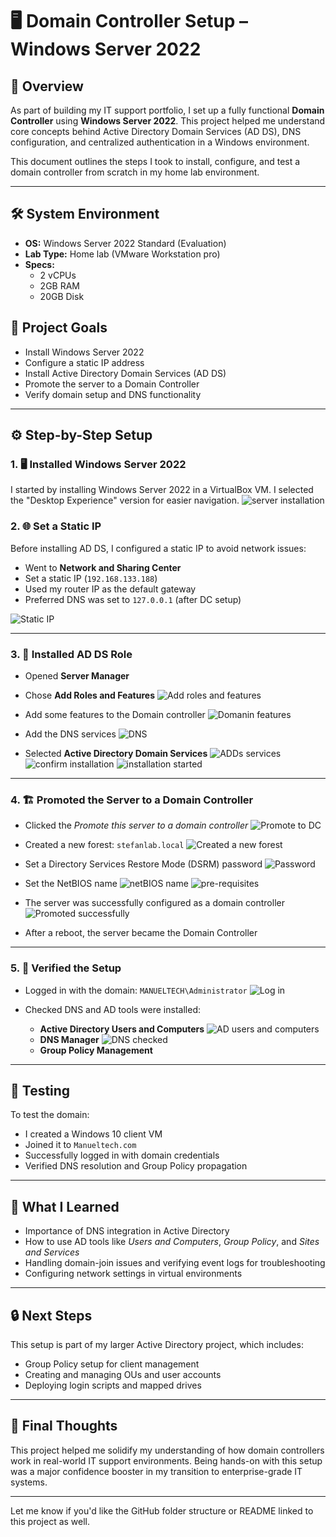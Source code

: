 # 🖥️ Domain Controller Setup – Windows Server 2022  

## 📌 Overview  
As part of building my IT support portfolio, I set up a fully functional **Domain Controller** using **Windows Server 2022**. This project helped me understand core concepts behind Active Directory Domain Services (AD DS), DNS configuration, and centralized authentication in a Windows environment.

This document outlines the steps I took to install, configure, and test a domain controller from scratch in my home lab environment.

---

## 🛠️ System Environment  
- **OS:** Windows Server 2022 Standard (Evaluation)
- **Lab Type:** Home lab (VMware Workstation pro)
- **Specs:**  
  - 2 vCPUs  
  - 2GB RAM  
  - 20GB Disk  

## 🧭 Project Goals  
- Install Windows Server 2022  
- Configure a static IP address  
- Install Active Directory Domain Services (AD DS)  
- Promote the server to a Domain Controller  
- Verify domain setup and DNS functionality  

---

## ⚙️ Step-by-Step Setup

### 1. 🖥️ Installed Windows Server 2022  
I started by installing Windows Server 2022 in a VirtualBox VM. I selected the "Desktop Experience" version for easier navigation.
![server installation](images/0a-server-insallation-completed.png)


### 2. 🌐 Set a Static IP  
Before installing AD DS, I configured a static IP to avoid network issues:
- Went to **Network and Sharing Center**
- Set a static IP (`192.168.133.188`)
- Used my router IP as the default gateway
- Preferred DNS was set to `127.0.0.1` (after DC setup)

![Static IP](images/0c-staticIPset.png)

---

### 3. 🧩 Installed AD DS Role  
- Opened **Server Manager**
- Chose **Add Roles and Features**
![Add roles and features](images/01-add-roles-and-features.png)

- Add some features to the Domain controller
![Domanin features](images/04-adding-the-domain-features.png)

- Add the DNS services
![DNS](images/05-adding-DNS-RA.png)

- Selected **Active Directory Domain Services**
![ADDs services](images/07-AD-services.png)
![confirm installation](images/08-confirm-installations.png)
![installation started](images/09-installation-started.png)

---

### 4. 🏗️ Promoted the Server to a Domain Controller  
- Clicked the *Promote this server to a domain controller*
![Promote to DC](images/10-installation-completed-promote-the-server.png)
- Created a new forest: `stefanlab.local`
![Created a new forest](images/11-set-a-domain-name.png) 

- Set a Directory Services Restore Mode (DSRM) password
![Password](images/12-domain-password.png)
- Set the NetBIOS name
![netBIOS name](images/13-netbios.png)
![pre-requisites](images/14-pre-requisites-checked.png)
- The server was successfully configured as a domain controller
![Promoted successfully](images/15-AD-services-successful.png)
- After a reboot, the server became the Domain Controller

---

### 5. 🔁 Verified the Setup  
- Logged in with the domain: `MANUELTECH\Administrator`
![Log in](images/16-Log-in.png)

- Checked DNS and AD tools were installed:
  - **Active Directory Users and Computers**
  ![AD users and computers](images/18-AD-users-and-computers.png)
  - **DNS Manager**
  ![DNS checked](images/17-server-manager.png)
  - **Group Policy Management**

---

## 🧪 Testing  
To test the domain:
- I created a Windows 10 client VM
- Joined it to `Manueltech.com`
- Successfully logged in with domain credentials
- Verified DNS resolution and Group Policy propagation

---

## 🧠 What I Learned  
- Importance of DNS integration in Active Directory  
- How to use AD tools like *Users and Computers*, *Group Policy*, and *Sites and Services*  
- Handling domain-join issues and verifying event logs for troubleshooting  
- Configuring network settings in virtual environments  

---

## 🔒 Next Steps  
This setup is part of my larger Active Directory project, which includes:
- Group Policy setup for client management  
- Creating and managing OUs and user accounts  
- Deploying login scripts and mapped drives  

---

## 🙌 Final Thoughts  
This project helped me solidify my understanding of how domain controllers work in real-world IT support environments. Being hands-on with this setup was a major confidence booster in my transition to enterprise-grade IT systems.

---

Let me know if you'd like the GitHub folder structure or README linked to this project as well.
